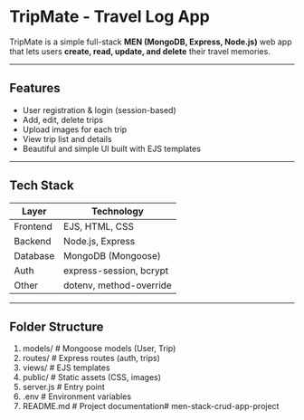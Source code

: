 # TripMate - Travel Log App

TripMate is a simple full-stack **MEN (MongoDB, Express, Node.js)** web app that lets users **create, read, update, and delete** their travel memories.

---

##  Features
- User registration & login (session-based)
- Add, edit, delete trips
- Upload images for each trip
- View trip list and details
- Beautiful and simple UI built with EJS templates

---

##  Tech Stack
| Layer | Technology |
|--------|-------------|
| Frontend | EJS, HTML, CSS |
| Backend | Node.js, Express |
| Database | MongoDB (Mongoose) |
| Auth | express-session, bcrypt |
| Other | dotenv, method-override |

---

## Folder Structure
1. models/ # Mongoose models (User, Trip)
2. routes/ # Express routes (auth, trips)
3.  views/ # EJS templates
4. public/ # Static assets (CSS, images)
5.  server.js # Entry point
6.  .env # Environment variables
7. README.md # Project documentation# men-stack-crud-app-project
